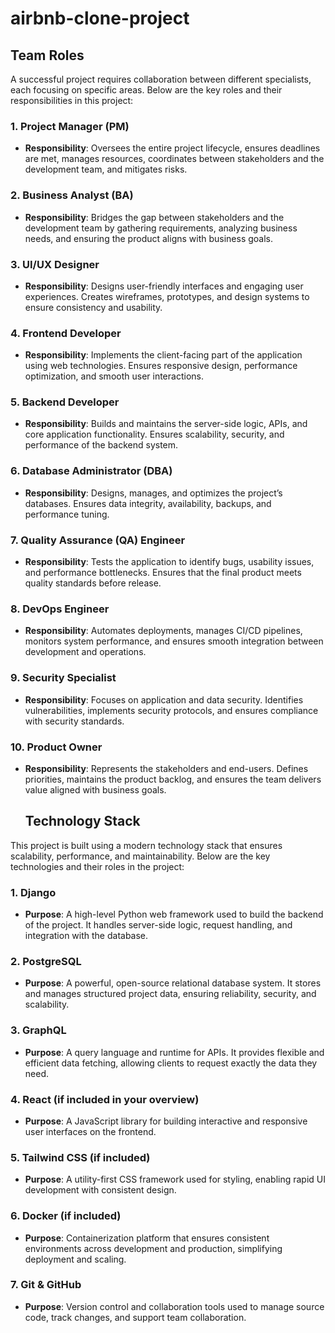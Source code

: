# airbnb-clone-project
## Team Roles

A successful project requires collaboration between different specialists, each focusing on specific areas. Below are the key roles and their responsibilities in this project:

### 1. Project Manager (PM)
- **Responsibility**: Oversees the entire project lifecycle, ensures deadlines are met, manages resources, coordinates between stakeholders and the development team, and mitigates risks.

### 2. Business Analyst (BA)
- **Responsibility**: Bridges the gap between stakeholders and the development team by gathering requirements, analyzing business needs, and ensuring the product aligns with business goals.

### 3. UI/UX Designer
- **Responsibility**: Designs user-friendly interfaces and engaging user experiences. Creates wireframes, prototypes, and design systems to ensure consistency and usability.

### 4. Frontend Developer
- **Responsibility**: Implements the client-facing part of the application using web technologies. Ensures responsive design, performance optimization, and smooth user interactions.

### 5. Backend Developer
- **Responsibility**: Builds and maintains the server-side logic, APIs, and core application functionality. Ensures scalability, security, and performance of the backend system.

### 6. Database Administrator (DBA)
- **Responsibility**: Designs, manages, and optimizes the project’s databases. Ensures data integrity, availability, backups, and performance tuning.

### 7. Quality Assurance (QA) Engineer
- **Responsibility**: Tests the application to identify bugs, usability issues, and performance bottlenecks. Ensures that the final product meets quality standards before release.

### 8. DevOps Engineer
- **Responsibility**: Automates deployments, manages CI/CD pipelines, monitors system performance, and ensures smooth integration between development and operations.

### 9. Security Specialist
- **Responsibility**: Focuses on application and data security. Identifies vulnerabilities, implements security protocols, and ensures compliance with security standards.

### 10. Product Owner
- **Responsibility**: Represents the stakeholders and end-users. Defines priorities, maintains the product backlog, and ensures the team delivers value aligned with business goals.

  ## Technology Stack

This project is built using a modern technology stack that ensures scalability, performance, and maintainability. Below are the key technologies and their roles in the project:

### 1. Django
- **Purpose**: A high-level Python web framework used to build the backend of the project. It handles server-side logic, request handling, and integration with the database.

### 2. PostgreSQL
- **Purpose**: A powerful, open-source relational database system. It stores and manages structured project data, ensuring reliability, security, and scalability.

### 3. GraphQL
- **Purpose**: A query language and runtime for APIs. It provides flexible and efficient data fetching, allowing clients to request exactly the data they need.

### 4. React (if included in your overview)
- **Purpose**: A JavaScript library for building interactive and responsive user interfaces on the frontend.

### 5. Tailwind CSS (if included)
- **Purpose**: A utility-first CSS framework used for styling, enabling rapid UI development with consistent design.

### 6. Docker (if included)
- **Purpose**: Containerization platform that ensures consistent environments across development and production, simplifying deployment and scaling.

### 7. Git & GitHub
- **Purpose**: Version control and collaboration tools used to manage source code, track changes, and support team collaboration.

